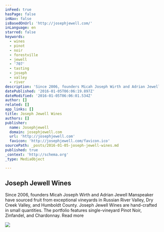 ```yaml
---
inFeed: true
hasPage: false
inNav: false
isBasedOnUrl: 'http://josephjewell.com/'
inLanguage: en
starred: false
keywords:
  - wines
  - pinot
  - noir
  - forestville
  - jewell
  - '707'
  - tasting
  - joseph
  - valley
  - river
description: 'Since 2006, founders Micah Joseph Wirth and Adrian Jewell Manspeaker have sourced fruit from exceptional vineyards in Russian River Valley, Dry Creek Valley, and Humboldt County. Joseph Jewell Wines are hand-crafted in small quantities. The portfolio features single-vineyard Pinot Noir, Zinfandel, and Chardonnay. Read more'
datePublished: '2016-01-05T06:06:19.897Z'
dateModified: '2016-01-05T06:06:01.534Z'
author: []
related: []
app_links: []
title: Joseph Jewell Wines
authors: []
publisher:
  name: Josephjewell
  domain: josephjewell.com
  url: 'http://josephjewell.com'
  favicon: 'http://josephjewell.com/favicon.ico'
sourcePath: _posts/2016-01-05-joseph-jewell-wines.md
published: true
_context: 'http://schema.org'
_type: MediaObject

---
```

<article style=""><h1>Joseph Jewell Wines</h1><p>Since 2006, founders Micah Joseph Wirth and Adrian Jewell Manspeaker have sourced fruit from exceptional vineyards in Russian River Valley, Dry Creek Valley, and Humboldt County. Joseph Jewell Wines are hand-crafted in small quantities. The portfolio features single-vineyard Pinot Noir, Zinfandel, and Chardonnay. Read more</p><img src="https://s3-us-west-2.amazonaws.com/the-grid-img/p/b6030dfe5bb65b84321616eeee73934bcffe1f6f.jpg" /></article>